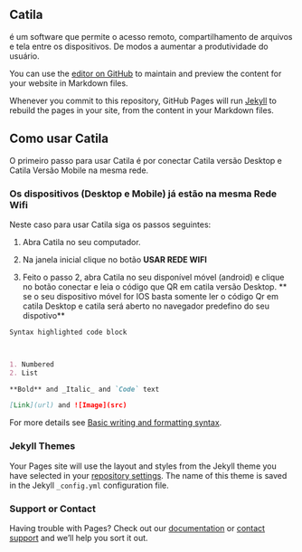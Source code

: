 ## Catila
é um software que permite o acesso remoto, compartilhamento de arquivos e tela entre os dispositivos. 
De modos a aumentar a produtividade do usuário. 

You can use the [editor on GitHub](https://github.com/Mutolo/Catila/edit/gh-pages/index.md) to maintain and preview the content for your website in Markdown files.

Whenever you commit to this repository, GitHub Pages will run [Jekyll](https://jekyllrb.com/) to rebuild the pages in your site, from the content in your Markdown files.

## Como usar Catila
O primeiro passo para usar Catila
é por conectar Catila versão Desktop e Catila 
Versão Mobile na mesma rede.

### Os dispositivos (Desktop  e Mobile) já estão na mesma Rede Wifi 
Neste caso para usar Catila 
siga os passos seguintes:

1. Abra Catila no seu computador.

2. Na janela inicial clique no botão **USAR REDE WIFI**

3. Feito o passo 2, abra Catila no seu disponível móvel (android) e clique no botão  conectar e leia o código que QR em catila versão Desktop. 
** se o seu dispositivo móvel  for IOS basta somente ler o código  Qr em catila Desktop e catila será  aberto no navegador predefino do seu dispotivo**

```markdown
Syntax highlighted code block



1. Numbered
2. List

**Bold** and _Italic_ and `Code` text

[Link](url) and ![Image](src)
```

For more details see [Basic writing and formatting syntax](https://docs.github.com/en/github/writing-on-github/getting-started-with-writing-and-formatting-on-github/basic-writing-and-formatting-syntax).

### Jekyll Themes

Your Pages site will use the layout and styles from the Jekyll theme you have selected in your [repository settings](https://github.com/Mutolo/Catila/settings/pages). The name of this theme is saved in the Jekyll `_config.yml` configuration file.

### Support or Contact

Having trouble with Pages? Check out our [documentation](https://docs.github.com/categories/github-pages-basics/) or [contact support](https://support.github.com/contact) and we’ll help you sort it out.
